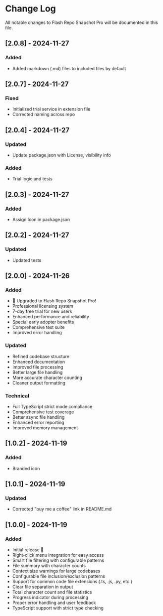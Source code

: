 # Change Log

All notable changes to Flash Repo Snapshot Pro will be documented in this file.

## [2.0.8] - 2024-11-27
### Added
- Added markdown (.md) files to included files by default

## [2.0.7] - 2024-11-27
### Fixed
- Initialized trial service in extension file
- Corrected naming across repo

## [2.0.4] - 2024-11-27
### Updated
- Update package.json with License, visibility info

### Added
- Trial logic and tests

## [2.0.3] - 2024-11-27
### Added
- Assign Icon in package.json

## [2.0.2] - 2024-11-27
### Updated
- Updated tests

## [2.0.0] - 2024-11-26

### Added
- 🌟 Upgraded to Flash Repo Snapshot Pro!
- Professional licensing system
- 7-day free trial for new users
- Enhanced performance and reliability
- Special early adopter benefits
- Comprehensive test suite
- Improved error handling

### Updated
- Refined codebase structure
- Enhanced documentation
- Improved file processing
- Better large file handling
- More accurate character counting
- Cleaner output formatting

### Technical
- Full TypeScript strict mode compliance
- Comprehensive test coverage
- Better async file handling
- Enhanced error reporting
- Improved memory management

## [1.0.2] - 2024-11-19

### Added
- Branded icon 

## [1.0.1] - 2024-11-19

### Updated
- Corrected "buy me a coffee" link in README.md 

## [1.0.0] - 2024-11-19

### Added
- Initial release 🎉
- Right-click menu integration for easy access
- Smart file filtering with configurable patterns
- File summary with character counts
- Context size warnings for large codebases
- Configurable file inclusion/exclusion patterns
- Support for common code file extensions (.ts, .js, .py, etc.)
- Clear file separation in output
- Total character count and file statistics
- Progress indicator during processing
- Proper error handling and user feedback
- TypeScript support with strict type checking
